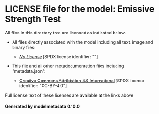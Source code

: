 # LICENSE file for the model: Emissive Strength Test

All files in this directory tree are licensed as indicated below.

* All files directly associated with the model including all text, image and binary files:

  * [_No License_]("") [SPDX license identifier: ""]

* This file and all other metadocumentation files including "metadata.json":

  * [Creative Commons Attribtution 4.0 International]("https://creativecommons.org/licenses/by-nd/4.0/legalcode") [SPDX license identifier: "CC-BY-4.0"]

Full license text of these licenses are available at the links above

#### Generated by modelmetadata 0.10.0